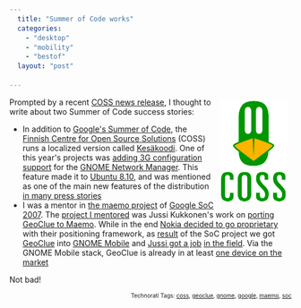 ```yaml
---
  title: "Summer of Code works"
  categories: 
    - "desktop"
    - "mobility"
    - "bestof"
  layout: "post"

---
```

<p>
<img src="/files/COSSlogo_vert_rgb-1.jpg" height="182" width="120" border="0" align="right" hspace="8" vspace="4" alt="COSS - Finnish Centre for Open Source Solutions" title="COSS - Finnish Centre for Open Source Solutions" /></p><p>
Prompted by a recent <a href="http://www.coss.fi/web/coss/news?p_p_id=86">COSS news release</a>, I thought to write about two Summer of Code success stories:
</p><ul><li>In addition to <a href="http://code.google.com/soc/">Google's Summer of Code</a>, the <a href="http://www.coss.fi/">Finnish Centre for Open Source Solutions</a> (COSS) runs a localized version called <a href="http://www.coss.fi/web/coss/developers/summercode">Kesäkoodi</a>. One of this year's projects was <a href="http://www.coss.fi/c/document_library/get_file?folderId=40&amp;name=DLFE-164.pdf">adding 3G configuration support</a> for the <a href="http://projects.gnome.org/NetworkManager/">GNOME Network Manager</a>. This feature made it to <a href="http://www.ubuntu.com/products/whatisubuntu/810features/">Ubuntu 8.10</a>, and was mentioned as one of the main new features of the distribution <a href="http://arstechnica.com/news.ars/post/20081030-ubuntu-gets-horny-intrepid-ibex-8-10-officially-released.html">in many press stories</a></li>
<li>I was a mentor in <a href="http://code.google.com/p/google-summer-of-code-2007-maemo/">the maemo project</a> of <a href="http://code.google.com/soc/2007">Google SoC 2007</a>. The <a href="http://code.google.com/soc/2007/maemo/appinfo.html?csaid=9E18B6D9EB17B7E3">project I mentored</a> was Jussi Kukkonen's work on <a href="http://bergie.iki.fi/blog/geoclue_is_appearing/">porting GeoClue to Maemo</a>. While in the end <a href="https://bugs.maemo.org/show_bug.cgi?id=2037#c9">Nokia decided to go proprietary</a> with their positioning framework, as <a href="http://bergie.iki.fi/blog/geoclue_status_update/">result</a> of the SoC project we got <a href="http://geoclue.freedesktop.org/">GeoClue</a> into <a href="http://www.gnome.org/mobile/">GNOME Mobile</a> and <a href="http://vilunki.wordpress.com/2007/08/23/soc-musings-seeking-employment/">Jussi got a job</a> <a href="http://vilunki.wordpress.com/about/">in the field</a>. Via the GNOME Mobile stack, GeoClue is already in at least <a href="http://bergie.iki.fi/blog/nuvi_880-first_device_to_carry_geoclue/">one device on the market</a></li>
</ul><p>
Not bad!
</p>
<p style="text-align:right;font-size:10px;">Technorati Tags: <a href="http://www.technorati.com/tag/coss" rel="tag">coss</a>, <a href="http://www.technorati.com/tag/geoclue" rel="tag">geoclue</a>, <a href="http://www.technorati.com/tag/gnome" rel="tag">gnome</a>, <a href="http://www.technorati.com/tag/google" rel="tag">google</a>, <a href="http://www.technorati.com/tag/maemo" rel="tag">maemo</a>, <a href="http://www.technorati.com/tag/soc" rel="tag">soc</a></p>
